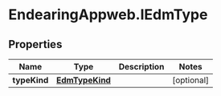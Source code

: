# EndearingAppweb.IEdmType

## Properties
Name | Type | Description | Notes
------------ | ------------- | ------------- | -------------
**typeKind** | [**EdmTypeKind**](EdmTypeKind.md) |  | [optional] 
